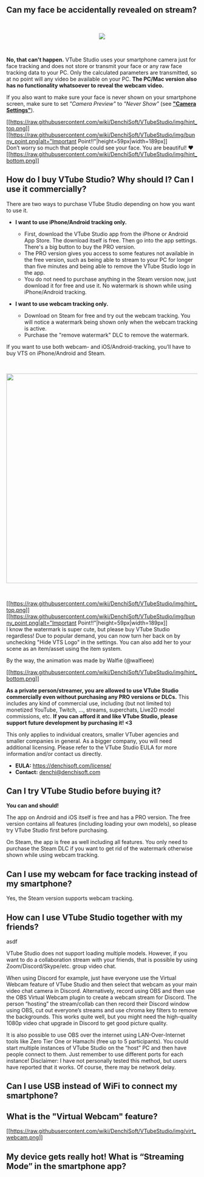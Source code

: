 
## Can my face be accidentally revealed on stream?

<br/>
<p align="center">
  <img src="https://raw.githubusercontent.com/wiki/DenchiSoft/VTubeStudio/img/accidental_reveal.png" />
</p>
<br/>

**No, that can't happen.** VTube Studio uses your smartphone camera just for face tracking and does not store or transmit your face or any raw face tracking data to your PC. Only the calculated parameters are transmitted, so at no point will any video be available on your PC. **The PC/Mac version also has no functionality whatsoever to reveal the webcam video.**

If you also want to make sure your face is never shown on your smartphone screen, make sure to set _"Camera Preview"_ to _"Never Show"_ (see [**"Camera Settings"**](https://github.com/DenchiSoft/VTubeStudio/wiki/VTube-Studio-Settings)).


[[https://raw.githubusercontent.com/wiki/DenchiSoft/VTubeStudio/img/hint_top.png]]
[[https://raw.githubusercontent.com/wiki/DenchiSoft/VTubeStudio/img/bunny_point.png|alt="Important Point!!"|height=59px|width=189px]]<br/>
Don’t worry so much that people could see your face. You are beautiful! ♥
[[https://raw.githubusercontent.com/wiki/DenchiSoft/VTubeStudio/img/hint_bottom.png]]

## How do I buy VTube Studio? Why should I? Can I use it commercially?

There are two ways to purchase VTube Studio depending on how you want to use it.
 
* **I want to use iPhone/Android tracking only.**
  * First, download the VTube Studio app from the iPhone or Android App Store. The download itself is free. Then go into the app settings. There's a big button to buy the PRO version.
  * The PRO version gives you access to some features not available in the free version, such as being able to stream to your PC for longer than five minutes and being able to remove the VTube Studio logo in the app.
  * You do not need to purchase anything in the Steam version now, just download it for free and use it. No watermark is shown while using iPhone/Android tracking.

* **I want to use webcam tracking only.**
  * Download on Steam for free and try out the webcam tracking. You will notice a watermark being shown only when the webcam tracking is active.
  * Purchase the "remove watermark" DLC to remove the watermark.

If you want to use both webcam- and iOS/Android-tracking, you’ll have to buy VTS on iPhone/Android and Steam.

<br/>
<p align="center">
  <img src="https://raw.githubusercontent.com/wiki/DenchiSoft/VTubeStudio/img/watermark.jpg" width="552px"/>
</p>
<br/>


[[https://raw.githubusercontent.com/wiki/DenchiSoft/VTubeStudio/img/hint_top.png]]
[[https://raw.githubusercontent.com/wiki/DenchiSoft/VTubeStudio/img/bunny_point.png|alt="Important Point!!"|height=59px|width=189px]]<br/>
I know the watermark is super cute, but please buy VTube Studio regardless! Due to popular demand, you can now turn her back on by unchecking "Hide VTS Logo" in the settings. You can also add her to your scene as an item/asset using the item system.

By the way, the animation was made by Walfie (@walfieee) 

[[https://raw.githubusercontent.com/wiki/DenchiSoft/VTubeStudio/img/hint_bottom.png]]


**As a private person/streamer, you are allowed to use VTube Studio commercially even without purchasing any PRO versions or DLCs.** This includes any kind of commercial use, including (but not limited to) monetized YouTube, Twitch, ..., streams, superchats, Live2D model commissions, etc. **If you can afford it and like VTube Studio, please support future development by purchasing it! <3**

This only applies to individual creators, smaller VTuber agencies and smaller companies in general. As a bigger company, you will need additional licensing. Please refer to the VTube Studio EULA for more information and/or contact us directly.

* **EULA:** https://denchisoft.com/license/
* **Contact:** denchi@denchisoft.com

## Can I try VTube Studio before buying it?

**You can and should!**

The app on Android and iOS itself is free and has a PRO version. The free version contains all features (including loading your own models), so please try VTube Studio first before purchasing.

On Steam, the app is free as well including all features. You only need to purchase the Steam DLC if you want to get rid of the watermark otherwise shown while using webcam tracking.

## Can I use my webcam for face tracking instead of my smartphone?

Yes, the Steam version supports webcam tracking.

## How can I use VTube Studio together with my friends?

asdf

VTube Studio does not support loading multiple models. However, if you want to do a collaboration stream with your friends, that is possible by using Zoom/Discord/Skype/etc. group video chat.

When using Discord for example, just have everyone use the Virtual Webcam feature of VTube Studio and then select that webcam as your main video chat camera in Discord. Alternatively, record using OBS and then use the OBS Virtual Webcam plugin to create a webcam stream for Discord. The person “hosting” the stream/collab can then record their Discord window using OBS, cut out everyone’s streams and use chroma key filters to remove the backgrounds. This works quite well, but you might need the high-quality 1080p video chat upgrade in Discord to get good picture quality.

It is also possible to use OBS over the internet using LAN-Over-Internet tools like Zero Tier One or Hamachi (free up to 5 participants). You could start multiple instances of VTube Studio on the “host” PC and then have people connect to them. Just remember to use different ports for each instance! Disclaimer: I have not personally tested this method, but users have reported that it works. Of course, there may be network delay.


## Can I use USB instead of WiFi to connect my smartphone?

## What is the "Virtual Webcam" feature?

[[https://raw.githubusercontent.com/wiki/DenchiSoft/VTubeStudio/img/virt_webcam.png]]

## My device gets really hot! What is “Streaming Mode” in the smartphone app?


